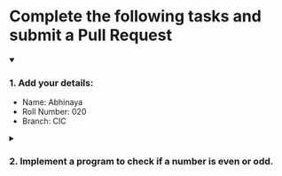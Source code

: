 # Complete the following tasks and submit a Pull Request
<details open>
<summary><h3>1. Add your details: </h3></summary>
<ul>
  <li> Name: Abhinaya</li>
  <li> Roll Number: 020 </li>
  <li> Branch: CIC </li>
</ul>
</details>
<details>
<summary><h3> 2. Implement a program to check if a number is even or odd. </h3></summary>
<ul>
  <li> Create a new file in the repository and add your code. </li>
  <li> Use any programming language of your choice. </li>
</ul>
</details>
